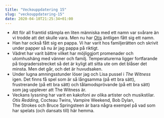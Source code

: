 ```yaml
---
title: "Veckouppdatering 15"
slug: "veckouppdatering-15"
date: 2020-04-10T21:25:34+01:00
---
```


- Att för all framtid stämpla en liten människa med ett namn var svårare än vi trodde att det skulle vara. Men nu har [Otis](https://www.flickr.com/gp/johanl/Bq6d41) äntligen fått sig ett namn.
- Han har också fått sig en pappa. Vi har varit hos familjerätten och skrivit under papper så nu är jag pappa på riktigt.
- Vädret har varit bättre vilket har möjliggjort promenader och utomhushäng med vänner och familj. Temperaturerna ligger fortfarande på tiogradersstrecket så det är kyligt att sitta ute om det blåser det minsta. Men det går, och det är huvudsaken.
- Under lugna amningsstunder löser jag och Lisa pussel i *The Witness* igen. Det finns få spel som är så långsamma (på ett bra sätt), frustrerande (på ett bra sätt) och tålamodsprövande (på ett bra sätt) som jag upplever att The Witness är. 
- Veckans lyssning har varit en kakofoni av olika artister och musikstilar. *Otis Redding*, Cocteau Twins, Vampire Weekend, Bob Dylan, The Strokes och Bruce Springsteen är bara några exempel på vad som har spelats (och dansats till) här hemma.